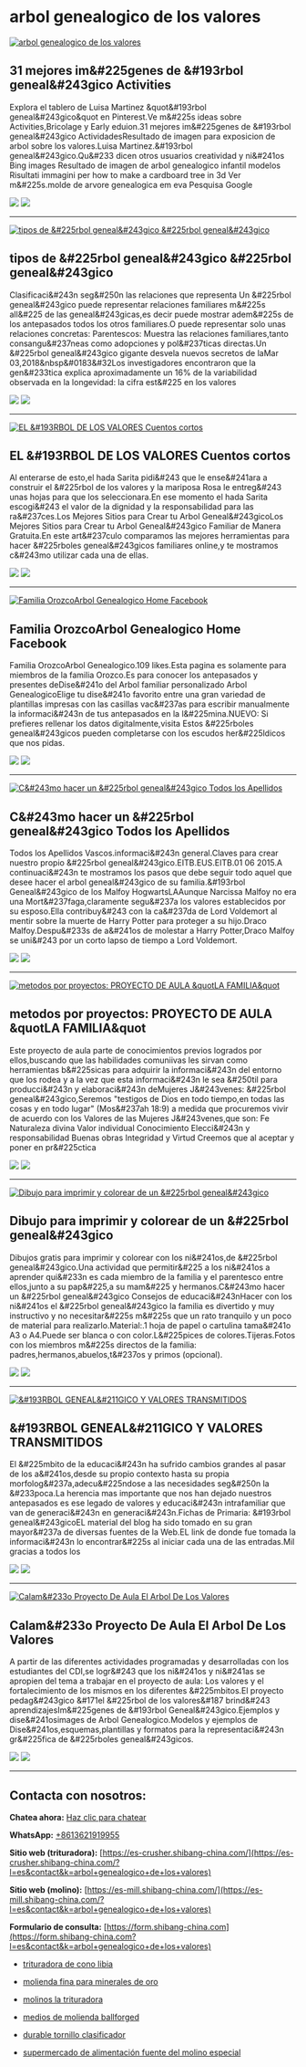 # arbol genealogico de los valores

<a href="https://swt.shibang-china.com/?l=es&img&k=arbol+genealogico+de+los+valores" target="_blank">![arbol genealogico de los valores](http://static.shibang-china.com/all-800x300/679.jpg)</a>

## 31 mejores im&#225genes de &#193rbol geneal&#243gico Activities
Explora el tablero de Luisa Martinez &quot&#193rbol geneal&#243gico&quot en Pinterest.Ve m&#225s ideas sobre Activities,Bricolage y Early eduion.31 mejores im&#225genes de &#193rbol geneal&#243gico ActividadesResultado de imagen para exposicion de arbol sobre los valores.Luisa Martinez.&#193rbol geneal&#243gico.Qu&#233 dicen otros usuarios creatividad y ni&#241os Bing images Resultado de imagen de arbol genealogico infantil modelos Risultati immagini per how to make a cardboard tree in 3d Ver m&#225s.molde de arvore genealogica em eva Pesquisa Google


<a href="https://whatsapp.shibangsoft.com/WhatsApp.php" target="_blank" title="WhatsApp">![](http://static.shibang-china.com/icon/whatsapp.png)</a> <a href="https://swt.shibang-china.com/?l=es&icon&k=arbol+genealogico+de+los+valores" target="_blank">![](http://static.shibang-china.com/icon/chat-es.png)</a>

---

<a href="https://swt.shibang-china.com/?l=es&img&k=arbol+genealogico+de+los+valores" target="_blank">![tipos de &#225rbol geneal&#243gico &#225rbol geneal&#243gico](http://static.shibang-china.com/all-800x300/50.jpg)</a>

## tipos de &#225rbol geneal&#243gico &#225rbol geneal&#243gico
Clasificaci&#243n seg&#250n las relaciones que representa Un &#225rbol geneal&#243gico puede representar relaciones familiares m&#225s all&#225 de las geneal&#243gicas,es decir puede mostrar adem&#225s de los antepasados todos los otros familiares.O puede representar solo unas relaciones concretas: Parentescos: Muestra las relaciones familiares,tanto consangu&#237neas como adopciones y pol&#237ticas directas.Un &#225rbol geneal&#243gico gigante desvela nuevos secretos de laMar 03,2018&nbsp&#0183&#32Los investigadores encontraron que la gen&#233tica explica aproximadamente un 16% de la variabilidad observada en la longevidad: la cifra est&#225 en los valores


<a href="https://whatsapp.shibangsoft.com/WhatsApp.php" target="_blank" title="WhatsApp">![](http://static.shibang-china.com/icon/whatsapp.png)</a> <a href="https://swt.shibang-china.com/?l=es&icon&k=arbol+genealogico+de+los+valores" target="_blank">![](http://static.shibang-china.com/icon/chat-es.png)</a>

---

<a href="https://swt.shibang-china.com/?l=es&img&k=arbol+genealogico+de+los+valores" target="_blank">![EL &#193RBOL DE LOS VALORES Cuentos cortos](http://static.shibang-china.com/all-800x300/978.jpg)</a>

## EL &#193RBOL DE LOS VALORES Cuentos cortos
Al enterarse de esto,el hada Sarita pidi&#243 que le ense&#241ara a construir el &#225rbol de los valores y la mariposa Rosa le entreg&#243 unas hojas para que los seleccionara.En ese momento el hada Sarita escogi&#243 el valor de la dignidad y la responsabilidad para las ra&#237ces.Los Mejores Sitios para Crear tu Arbol Geneal&#243gicoLos Mejores Sitios para Crear tu Arbol Geneal&#243gico Familiar de Manera Gratuita.En este art&#237culo comparamos las mejores herramientas para hacer &#225rboles geneal&#243gicos familiares online,y te mostramos c&#243mo utilizar cada una de ellas.


<a href="https://whatsapp.shibangsoft.com/WhatsApp.php" target="_blank" title="WhatsApp">![](http://static.shibang-china.com/icon/whatsapp.png)</a> <a href="https://swt.shibang-china.com/?l=es&icon&k=arbol+genealogico+de+los+valores" target="_blank">![](http://static.shibang-china.com/icon/chat-es.png)</a>

---

<a href="https://swt.shibang-china.com/?l=es&img&k=arbol+genealogico+de+los+valores" target="_blank">![Familia OrozcoArbol Genealogico Home Facebook](http://static.shibang-china.com/all-800x300/501.jpg)</a>

## Familia OrozcoArbol Genealogico Home Facebook
Familia OrozcoArbol Genealogico.109 likes.Esta pagina es solamente para miembros de la familia Orozco.Es para conocer los antepasados y presentes deDise&#241o del Arbol familiar personalizado Arbol GenealogicoElige tu dise&#241o favorito entre una gran variedad de plantillas impresas con las casillas vac&#237as para escribir manualmente la informaci&#243n de tus antepasados en la l&#225mina.NUEVO: Si prefieres rellenar los datos digitalmente,visita Estos &#225rboles geneal&#243gicos pueden completarse con los escudos her&#225ldicos que nos pidas.


<a href="https://whatsapp.shibangsoft.com/WhatsApp.php" target="_blank" title="WhatsApp">![](http://static.shibang-china.com/icon/whatsapp.png)</a> <a href="https://swt.shibang-china.com/?l=es&icon&k=arbol+genealogico+de+los+valores" target="_blank">![](http://static.shibang-china.com/icon/chat-es.png)</a>

---

<a href="https://swt.shibang-china.com/?l=es&img&k=arbol+genealogico+de+los+valores" target="_blank">![C&#243mo hacer un &#225rbol geneal&#243gico Todos los Apellidos](http://static.shibang-china.com/all-800x300/313.jpg)</a>

## C&#243mo hacer un &#225rbol geneal&#243gico Todos los Apellidos
Todos los Apellidos Vascos.informaci&#243n general.Claves para crear nuestro propio &#225rbol geneal&#243gico.EITB.EUS.EITB.01 06 2015.A continuaci&#243n te mostramos los pasos que debe seguir todo aquel que desee hacer el arbol geneal&#243gico de su familia.&#193rbol Geneal&#243gico de los Malfoy HogwartsLAAunque Narcissa Malfoy no era una Mort&#237faga,claramente segu&#237a los valores establecidos por su esposo.Ella contribuy&#243 con la ca&#237da de Lord Voldemort al mentir sobre la muerte de Harry Potter para proteger a su hijo.Draco Malfoy.Despu&#233s de a&#241os de molestar a Harry Potter,Draco Malfoy se uni&#243 por un corto lapso de tiempo a Lord Voldemort.


<a href="https://whatsapp.shibangsoft.com/WhatsApp.php" target="_blank" title="WhatsApp">![](http://static.shibang-china.com/icon/whatsapp.png)</a> <a href="https://swt.shibang-china.com/?l=es&icon&k=arbol+genealogico+de+los+valores" target="_blank">![](http://static.shibang-china.com/icon/chat-es.png)</a>

---

<a href="https://swt.shibang-china.com/?l=es&img&k=arbol+genealogico+de+los+valores" target="_blank">![metodos por proyectos: PROYECTO DE AULA &quotLA FAMILIA&quot](http://static.shibang-china.com/all-800x300/399.jpg)</a>

## metodos por proyectos: PROYECTO DE AULA &quotLA FAMILIA&quot
Este proyecto de aula parte de conocimientos previos logrados por ellos,buscando que las habilidades comuniivas les sirvan como herramientas b&#225sicas para adquirir la informaci&#243n del entorno que los rodea y a la vez que esta informaci&#243n le sea &#250til para producci&#243n y elaboraci&#243n deMujeres J&#243venes: &#225rbol geneal&#243gico,Seremos "testigos de Dios en todo tiempo,en todas las cosas y en todo lugar" (Mos&#237ah 18:9) a medida que procuremos vivir de acuerdo con los Valores de las Mujeres J&#243venes,que son: Fe Naturaleza divina Valor individual Conocimiento Elecci&#243n y responsabilidad Buenas obras Integridad y Virtud Creemos que al aceptar y poner en pr&#225ctica


<a href="https://whatsapp.shibangsoft.com/WhatsApp.php" target="_blank" title="WhatsApp">![](http://static.shibang-china.com/icon/whatsapp.png)</a> <a href="https://swt.shibang-china.com/?l=es&icon&k=arbol+genealogico+de+los+valores" target="_blank">![](http://static.shibang-china.com/icon/chat-es.png)</a>

---

<a href="https://swt.shibang-china.com/?l=es&img&k=arbol+genealogico+de+los+valores" target="_blank">![Dibujo para imprimir y colorear de un &#225rbol geneal&#243gico](http://static.shibang-china.com/all-800x300/992.jpg)</a>

## Dibujo para imprimir y colorear de un &#225rbol geneal&#243gico
Dibujos gratis para imprimir y colorear con los ni&#241os,de &#225rbol geneal&#243gico.Una actividad que permitir&#225 a los ni&#241os a aprender qui&#233n es cada miembro de la familia y el parentesco entre ellos,junto a su pap&#225,a su mam&#225 y hermanos.C&#243mo hacer un &#225rbol geneal&#243gico Consejos de educaci&#243nHacer con los ni&#241os el &#225rbol geneal&#243gico la familia es divertido y muy instructivo y no necesitar&#225s m&#225s que un rato tranquilo y un poco de material para realizarlo.Material:.1 hoja de papel o cartulina tama&#241o A3 o A4.Puede ser blanca o con color.L&#225pices de colores.Tijeras.Fotos con los miembros m&#225s directos de la familia: padres,hermanos,abuelos,t&#237os y primos (opcional).


<a href="https://whatsapp.shibangsoft.com/WhatsApp.php" target="_blank" title="WhatsApp">![](http://static.shibang-china.com/icon/whatsapp.png)</a> <a href="https://swt.shibang-china.com/?l=es&icon&k=arbol+genealogico+de+los+valores" target="_blank">![](http://static.shibang-china.com/icon/chat-es.png)</a>

---

<a href="https://swt.shibang-china.com/?l=es&img&k=arbol+genealogico+de+los+valores" target="_blank">![&#193RBOL GENEAL&#211GICO Y VALORES TRANSMITIDOS](http://static.shibang-china.com/all-800x300/1476.jpg)</a>

## &#193RBOL GENEAL&#211GICO Y VALORES TRANSMITIDOS
El &#225mbito de la educaci&#243n ha sufrido cambios grandes al pasar de los a&#241os,desde su propio contexto hasta su propia morfolog&#237a,adecu&#225ndose a las necesidades seg&#250n la &#233poca.La herencia mas importante que nos han dejado nuestros antepasados es ese legado de valores y educaci&#243n intrafamiliar que van de generaci&#243n en generaci&#243n.Fichas de Primaria: &#193rbol geneal&#243gicoEL material del blog ha sido tomado en su gran mayor&#237a de diversas fuentes de la Web.EL link de donde fue tomada la informaci&#243n lo encontrar&#225s al iniciar cada una de las entradas.Mil gracias a todos los


<a href="https://whatsapp.shibangsoft.com/WhatsApp.php" target="_blank" title="WhatsApp">![](http://static.shibang-china.com/icon/whatsapp.png)</a> <a href="https://swt.shibang-china.com/?l=es&icon&k=arbol+genealogico+de+los+valores" target="_blank">![](http://static.shibang-china.com/icon/chat-es.png)</a>

---

<a href="https://swt.shibang-china.com/?l=es&img&k=arbol+genealogico+de+los+valores" target="_blank">![Calam&#233o Proyecto De Aula El Arbol De Los Valores](http://static.shibang-china.com/all-800x300/985.jpg)</a>

## Calam&#233o Proyecto De Aula El Arbol De Los Valores
A partir de las diferentes actividades programadas y desarrolladas con los estudiantes del CDI,se logr&#243 que los ni&#241os y ni&#241as se apropien del tema a trabajar en el proyecto de aula: Los valores y el fortalecimiento de los mismos en los diferentes &#225mbitos.El proyecto pedag&#243gico &#171el &#225rbol de los valores&#187 brind&#243 aprendizajesIm&#225genes de &#193rbol Geneal&#243gico.Ejemplos y dise&#241osimages de Arbol Genealogico.Modelos y ejemplos de Dise&#241os,esquemas,plantillas y formatos para la representaci&#243n gr&#225fica de &#225rboles geneal&#243gicos.


<a href="https://whatsapp.shibangsoft.com/WhatsApp.php" target="_blank" title="WhatsApp">![](http://static.shibang-china.com/icon/whatsapp.png)</a> <a href="https://swt.shibang-china.com/?l=es&icon&k=arbol+genealogico+de+los+valores" target="_blank">![](http://static.shibang-china.com/icon/chat-es.png)</a>

---
## Contacta con nosotros:

**Chatea ahora:** [Haz clic para chatear](https://swt.shibang-china.com?l=es&contact&k=arbol+genealogico+de+los+valores)

**WhatsApp:**  [+8613621919955](https://whatsapp.shibangsoft.com/WhatsApp.php)

**Sitio web (trituradora):** [https://es-crusher.shibang-china.com/](https://es-crusher.shibang-china.com/?l=es&contact&k=arbol+genealogico+de+los+valores)

**Sitio web (molino):** [https://es-mill.shibang-china.com/](https://es-mill.shibang-china.com/?l=es&contact&k=arbol+genealogico+de+los+valores)

**Formulario de consulta:** [https://form.shibang-china.com](https://form.shibang-china.com?l=es&contact&k=arbol+genealogico+de+los+valores)

* [trituradora de cono libia](../76/trituradora%20de%20cono%20libia.md)

* [molienda fina para minerales de oro](../72/molienda%20fina%20para%20minerales%20de%20oro.md)

* [molinos la trituradora](../74/molinos%20la%20trituradora.md)

* [medios de molienda ballforged](../66/medios%20de%20molienda%20ballforged.md)

* [durable tornillo clasificador](../79/durable%20tornillo%20clasificador.md)

* [supermercado de alimentación fuente del molino especial](../68/supermercado%20de%20alimentaci%C3%B3n%20fuente%20del%20molino%20especial.md)